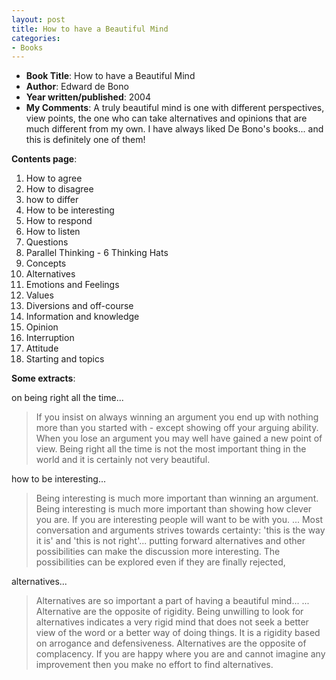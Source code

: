 ```yaml
---
layout: post
title: How to have a Beautiful Mind
categories:
- Books
---
```


- **Book Title**: How to have a Beautiful Mind
- **Author**: Edward de Bono
- **Year written/published**: 2004
- **My Comments**: A truly beautiful mind is one with different perspectives, view points, the one who can take alternatives and opinions that are much different from my own. I have always liked De Bono's books... and this is definitely one of them!

**Contents page**:

1. How to agree
2. How to disagree
3. how to differ
4. How to be interesting
5. How to respond
6. How to listen
7. Questions
8. Parallel Thinking - 6 Thinking Hats
9. Concepts
10. Alternatives
11. Emotions and Feelings
12. Values
13. Diversions and off-course
14. Information and knowledge
15. Opinion
16. Interruption
17. Attitude
18. Starting and topics


**Some extracts**:

on being right all the time...

> If you insist on always winning an argument you end up with nothing more than you started with - except showing off your arguing ability. When you lose an argument you may well have gained a new point of view. Being right all the time is not the most important thing in the world and it is certainly not very beautiful.

how to be interesting...

> Being interesting is much more important than winning an argument. Being interesting is much more important than showing how clever you are. If you are interesting people will want to be with you. ... Most conversation and arguments strives towards certainty: 'this is the way it is' and 'this is not right'... putting forward alternatives and other possibilities can make the discussion more interesting. The possibilities can be explored even if they are finally rejected,

alternatives...

> Alternatives are so important a part of having a beautiful mind... ... Alternative are the opposite of rigidity. Being unwilling to look for alternatives indicates a very rigid mind that does not seek a better view of the word or a better way of doing things. It is a rigidity based on arrogance and defensiveness. Alternatives are the opposite of complacency. If you are happy where you are and cannot imagine any improvement then you make no effort to find alternatives.
